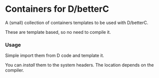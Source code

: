 # Containers for D/betterC

A (small) collection of containers templates to be used with D/betterC.

These are template based, so no need to compile it.

### Usage

Simple import them from D code and template it.

You can _install_ them to the system headers. The location
depends on the compiler.
